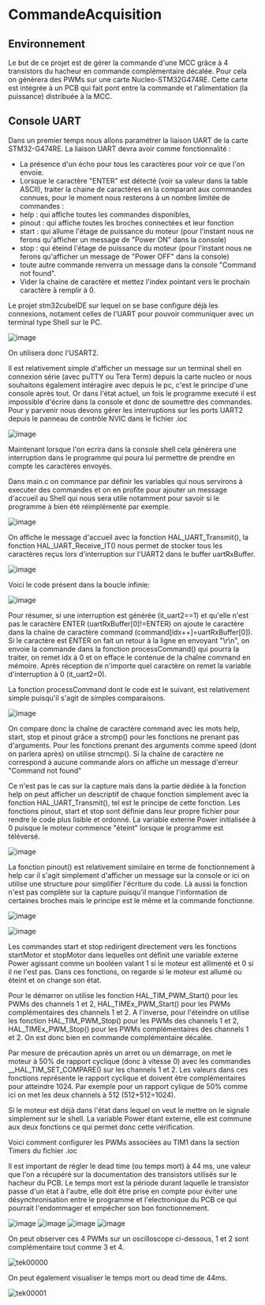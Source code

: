 # CommandeAcquisition
## Environnement 

Le but de ce projet est de gérer la commande d'une MCC grâce à 4 transistors du hacheur en commande complémentaire décalée. Pour cela on génèrera des PWMs sur une carte Nucleo-STM32G474RE. Cette carte est intégrée à un PCB qui fait pont entre la commande et l'alimentation (la puissance) distribuée à la MCC.

## Console UART

Dans un premier temps nous allons paramétrer la liaison UART de la carte STM32-G474RE.
La liaison UART devra avoir comme fonctionnalité :
-   La présence d'un écho pour tous les caractères pour voir ce que l'on envoie.
-   Lorsque le caractère "ENTER" est détecté (voir sa valeur dans la table ASCII), traiter la chaine de caractères en la comparant aux commandes connues, pour le moment nous resterons à un nombre limitée de commandes :
-   help : qui affiche toutes les commandes disponibles,
-   pinout : qui affiche toutes les broches connectées et leur fonction  
-   start : qui allume l'étage de puissance du moteur (pour l'instant nous ne ferons qu'afficher un message de "Power ON" dans la console)  
-   stop : qui éteind l'étage de puissance du moteur (pour l'instant nous ne ferons qu'afficher un message de "Power OFF" dans la console)
-   toute autre commande renverra un message dans la console "Command not found".
-   Vider la chaine de caractère et mettez l'index pointant vers le prochain caractère à remplir à 0.

Le projet stm32cubeIDE sur lequel on se base configure déjà les connexions, notament celles de l'UART pour pouvoir communiquer avec un terminal type Shell sur le PC.

![image](https://github.com/ThierryJnn/CommandeAcquisition/assets/144686292/d1854832-a024-478c-bdf7-e82cbf9315c3)

On utilisera donc l'USART2.

Il est relativement simple d'afficher un message sur un terminal shell en connexion série (avec puTTY ou Tera Term) depuis la carte nucleo or nous souhaitons
également intéragire avec depuis le pc, c'est le principe d'une console après tout.
Or dans l'état actuel, un fois le programme executé il est impossible d'écrire dans la console et donc de soumettre des commandes.
Pour y parvenir nous devons gérer les interruptions sur les ports UART2 depuis le panneau de contrôle NVIC dans le fichier .ioc

![image](https://github.com/ThierryJnn/CommandeAcquisition/assets/144686292/73b41efb-5f0f-4394-8650-58b16d39e2df)

Maintenant lorsque l'on ecrira dans la console shell cela génèrera une interruption dans le programme qui poura lui permettre de prendre en compte les caractères envoyés.

Dans main.c on commance par définir les variables qui nous servirons à executer des commandes et on en profite pour ajouter un message d'accueil au Shell qui nous sera utile notamment pour savoir si le programme à bien été réimplémenté par exemple.

![image](https://github.com/ThierryJnn/CommandeAcquisition/assets/144686292/aaa5f0aa-3cb8-450b-b145-d89ee8ab19a2)

On affiche le message d'accueil avec la fonction HAL_UART_Transmit(), la fonction HAL_UART_Receive_IT() nous permet de stocker tous les caractères reçus lors d'interruption sur l'UART2 dans le buffer uartRxBuffer.

![image](https://github.com/ThierryJnn/CommandeAcquisition/assets/144686292/217868b4-267f-4b30-8010-d5a12f4d1ab3)

Voici le code présent dans la boucle infinie:

![image](https://github.com/ThierryJnn/CommandeAcquisition/assets/144686292/194977eb-22d1-4895-9551-93957defd865)

Pour résumer, si une interruption est générée (it_uart2==1) et qu'elle n'est pas le caractère ENTER (uartRxBuffer[0]!=ENTER) on ajoute le caractère dans la chaîne de caractère command (command[idx++]=uartRxBuffer[0]). Si le caractère est ENTER on fait un retour à la ligne en envoyant "\r\n", on envoie la commande dans la fonction processCommand() qui pourra la traiter, on remet idx à 0 et on efface le contenue de la chaîne command en mémoire.
Après réception de n'importe quel caractère on remet la variable d'interruption à 0 (it_uart2=0).

La fonction processCommand dont le code est le suivant, est relativement simple puisqu'il s'agit de simples comparaisons.

![image](https://github.com/ThierryJnn/CommandeAcquisition/assets/144686292/b08320f0-924c-403f-9d38-adc33f6ea744)

On compare donc la chaîne de caractère command avec les mots help, start, stop et pinout grâce a strcmp() pour les fonctions ne prenant pas d'arguments.
Pour les fonctions prenant des arguments comme speed (dont on parlera après) on utilise strncmp(). Si la chaîne de caractère ne correspond à aucune commande alors on affiche un message d'erreur "Command not found" 

Ce n'est pas le cas sur la capture mais dans la partie dédiée à la fonction help on peut afficher un descriptif de chaque fonction simplement avec la fonction HAL_UART_Transmit(), tel est le principe de cette fonction.
Les fonctions pinout, start et stop sont définie dans leur propre fichier pour rendre le code plus lisible et ordonné.
La variable externe Power initialisée à 0 puisque le moteur commence "éteint" lorsque le programme est téléversé.

![image](https://github.com/ThierryJnn/CommandeAcquisition/assets/144686292/93e42f79-8d59-436e-99eb-98d15e0ed222)

La fonction pinout() est relativement similaire en terme de fonctionnement à help car il s'agit simplement d'afficher un message sur la console or ici on utilise une structure pour simplifier l'écriture du code.
Là aussi la fonction n'est pas complète sur la capture puisqu'il manque l'information de certaines broches mais le principe est le même et la commande fonctionne.

![image](https://github.com/ThierryJnn/CommandeAcquisition/assets/144686292/82b136c2-766e-4465-a7af-b604677bf442)

![image](https://github.com/ThierryJnn/CommandeAcquisition/assets/144686292/250fecdb-2e7e-4ada-9503-aa6a9f2bcd6c)

Les commandes start et stop redirigent directement vers les fonctions startMotor et stopMotor dans lequelles ont définit une variable externe Power agissant comme un booléen valant 1 si le moteur est allimenté et 0 si il ne l'est pas. Dans ces fonctions, on regarde si le moteur est allumé ou éteint et on change son état.

Pour le démarrer on utilise les fonction HAL_TIM_PWM_Start() pour les PWMs des channels 1 et 2, HAL_TIMEx_PWM_Start() pour les PWMs complémentaires des channels 1 et 2.
A l'inverse, pour l'éteindre on utilise les fonction HAL_TIM_PWM_Stop() pour les PWMs des channels 1 et 2, HAL_TIMEx_PWM_Stop() pour les PWMs complémentaires des channels 1 et 2.
On est donc bien en commande complémentaire décalée. 

Par mesure de précaution après un arret ou un démarrage, on met le moteur à 50% de rapport cyclique (donc à vitesse 0) avec les commandes __HAL_TIM_SET_COMPARE() sur les channels 1 et 2.
Les valeurs dans ces fonctions représente le rapport cyclique et doivent être complémentaires pour atteindre 1024. Par exemple pour un rapport cylique de 50% comme ici on met les deux channels à 512 (512+512=1024).

Si le moteur est déjà dans l'état dans lequel on veut le mettre on le signale simplement sur le shell.
La variable Power étant externe, elle est commune aux deux fonctions ce qui permet donc cette vérification.

Voici comment configurer les PWMs associées au TIM1 dans la section Timers du fichier .ioc

Il est important de régler le dead time (ou temps mort) à 44 ms, une valeur que l'on a récupéré sur la documentation des transistors utilisés sur le hacheur du PCB.
Le temps mort est la période durant laquelle le transistor passe d'un état à l'autre, elle doit être prise en compte pour éviter une désynchronisation entre le programme et l'electronique du PCB ce qui pourrait l'endommager et empécher son bon fonctionnement.

![image](https://github.com/ThierryJnn/CommandeAcquisition/assets/144686292/8f852da5-4d97-48bf-bb10-13151deeb2ad)
![image](https://github.com/ThierryJnn/CommandeAcquisition/assets/144686292/d34216b6-6df2-481c-adcf-ff8c81f0069f)
![image](https://github.com/ThierryJnn/CommandeAcquisition/assets/144686292/180b66fd-006a-4201-98b1-af7a2892cf1e)
![image](https://github.com/ThierryJnn/CommandeAcquisition/assets/144686292/66345e67-5ab2-47e9-801b-03aafa22f024)

On peut observer ces 4 PWMs sur un oscilloscope ci-dessous, 1 et 2 sont complémentaire tout comme 3 et 4. 

![tek00000](https://github.com/ThierryJnn/CommandeAcquisition/assets/144686292/b7be2008-98be-4b9c-9a7e-343f58ef9222)

On peut également visualiser le temps mort ou dead time de 44ms.

![tek00001](https://github.com/ThierryJnn/CommandeAcquisition/assets/144686292/4c87789f-19b9-4b1e-959f-2dfe1d0c3ae1)
